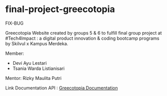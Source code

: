 # final-project-greecotopia

FIX-BUG

Greecotopia Website created by groups 5 & 6 to fulfill final group project at #Tech4Impact : a digital product innovation & coding bootcamp programs by Skilvul x Kampus Merdeka.

Member:

- Devi Ayu Lestari
- Tsania Warda Listianisari

Mentor: Rizky Maulita Putri

Link Documentation API : [Greecotopia Documentation](https://github.com/tech4impact-group5-6/ta-backend-tsania/tree/main)
